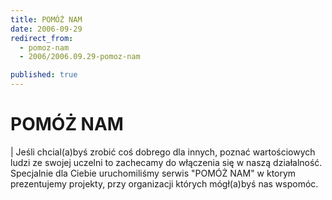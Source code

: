 ```yaml
---
title: POMÓŻ NAM
date: 2006-09-29
redirect_from: 
  - pomoz-nam
  - 2006/2006.09.29-pomoz-nam

published: true
---
```




# POMÓŻ NAM

<time></time>

| Jeśli chcial(a)byś zrobić coś dobrego dla innych, poznać wartościowych ludzi ze swojej uczelni to zachecamy do włączenia się w naszą działalność. Specjalnie dla Ciebie uruchomiliśmy serwis "POMÓŻ NAM" w ktorym prezentujemy projekty, przy organizacji których mógł(a)byś nas wspomóc.

<!--CONTENT FROM OLD SERVER (jos before 2013):  | Jeśli chcial(a)byś zrobić coś dobrego dla innych, poznać wartościowych ludzi ze swojej uczelni to zachecamy do włączenia się w naszą działalność. Specjalnie dla Ciebie uruchomiliśmy serwis "POMÓŻ NAM" w ktorym prezentujemy projekty, przy organizacji których mógł(a)byś nas wspomóc. 
-->

<!--{{json:{"created_date":"2006-09-29 23:07:49","publish_down":"0000-00-00 00:00:00","id":"379"}}}-->